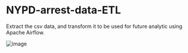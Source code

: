 # NYPD-arrest-data-ETL
Extract the csv data, and transform it to be used for future analytic using Apache Airflow.

![image](https://github.com/Revalorise/NYPD-arrest-data-ETL/assets/82700651/3fd33aac-ee33-47f9-a9e9-ed4f8a85a8a6)
